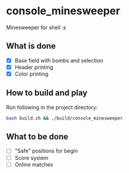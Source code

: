 # console_minesweeper
Minesweeper for shell :s

## What is done

* [x] Base field with bombs and selection
* [x] Header printing
* [x] Color printing

## How to build and play

Run following in the project directory:

```bash
bash build.sh && ./build/console_minesweeper
```

## What to be done

* [ ] "Safe" positions for begin
* [ ] Score system
* [ ] Online matches
